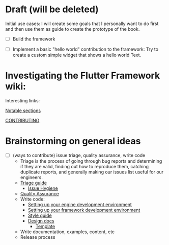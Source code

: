 # Draft (will be deleted)

Initial use cases: I will create some goals that I personally want to do first
and then use them as guide to create the prototype of the book.
- [ ] Build the framework
- [ ] Implement a basic "hello world" contribution to the framework: Try to create
a custom simple widget that shows a hello world Text.






# Investigating the Flutter Framework wiki:
Interesting links:

[Notable sections](https://github.com/flutter/flutter/blob/master/docs/README.md)
<!-- This is the basic readme for contributing to the flutter framework -->
[CONTRIBUTING](https://github.com/flutter/flutter/blob/master/CONTRIBUTING.md)

# Brainstorming on general ideas
- [ ] (ways to contribute) issue triage, quality assurance, write code
    - Triage is the process of going through bug reports and determining if they are valid, finding out how to reproduce them, catching duplicate reports, and generally making our issues list useful for our engineers.
    - [Triage guide](https://github.com/flutter/flutter/blob/master/docs/triage/README.md)
        - [Issue Hygiene](https://github.com/flutter/flutter/blob/master/docs/contributing/issue_hygiene/README.md)
    - [Quality Assurance](https://github.com/flutter/flutter/blob/master/docs/releases/Quality-Assurance.md)
    - Write code:
        <!-- This is not necessary if you are going to contribute only to the framework -->
        - [Setting up your engine development environment](https://github.com/flutter/engine/blob/main/docs/contributing/Setting-up-the-Engine-development-environment.md)
        - [Setting up your framework development environment](https://github.com/flutter/flutter/blob/master/docs/contributing/Setting-up-the-Framework-development-environment.md)
        - [Style guide](https://github.com/flutter/flutter/blob/master/docs/contributing/Style-guide-for-Flutter-repo.md)
        - [Design docs](https://github.com/flutter/flutter/blob/master/docs/contributing/Design-Documents.md)
            - [Template](https://flutter.dev/go/template)
    - Write documentation, examples, content, etc
    - Release process